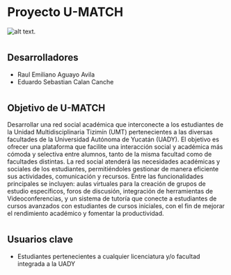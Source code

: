 # **Proyecto U-MATCH** 

![alt text.](./DOCUMENTACIÓN/Recursos%20graficos/LOGO_UMATCH.png)

#

## **Desarrolladores**  
- Raul Emiliano Aguayo Avila
- Eduardo Sebastian Calan Canche 
#
## **Objetivo de U-MATCH** 
Desarrollar una red social académica que interconecte a los estudiantes de la Unidad Multidisciplinaria Tizimín (UMT) pertenecientes a las diversas facultades de la Universidad Autónoma de Yucatán (UADY). El objetivo es ofrecer una plataforma que facilite una interacción social y académica más cómoda y selectiva entre alumnos, tanto de la misma facultad como de facultades distintas. La red social atenderá las necesidades académicas y sociales de los estudiantes, permitiéndoles gestionar de manera eficiente sus actividades, comunicación y recursos. Entre las funcionalidades principales se incluyen: aulas virtuales para la creación de grupos de estudio específicos, foros de discusión, integración de herramientas de Videoconferencias, y un sistema de tutoría que conecte a estudiantes de cursos avanzados con estudiantes de cursos iniciales, con el fin de mejorar el rendimiento académico y fomentar la productividad.
#
## **Usuarios clave** 
- Estudiantes pertenecientes a cualquier licenciatura y/o facultad integrada a la UADY
